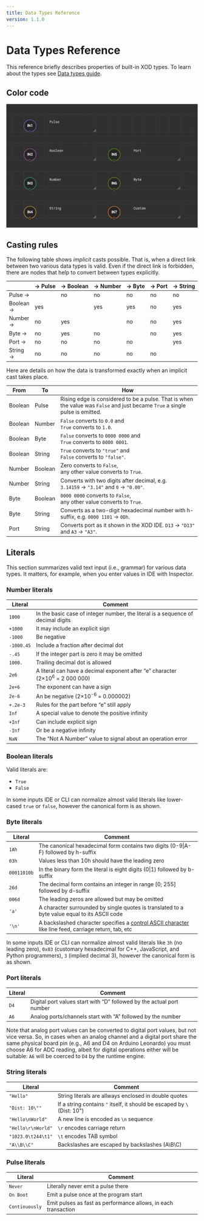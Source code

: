 ```yaml
---
title: Data Types Reference
version: 1.1.0
---
```


# Data Types Reference

This reference briefly describes properties of built-in XOD types. To learn
about the types see [Data types guide](/docs/guide/data-types/).

## Color code

![Color code](./color-code.patch.png)

## Casting rules

The following table shows _implicit_ casts possible. That is, when a direct link
between two various data types is valid. Even if the direct link is forbidden,
there are nodes that help to convert between types explicitly.

<table class="ui definition single line table">
  <thead>
    <tr>
      <th></th>
      <th>→ Pulse</th>
      <th>→ Boolean</th>
      <th>→ Number</th>
      <th>→ Byte</th>
      <th>→ Port</th>
      <th>→ String</th>
    </tr>
  </thead>
  <tbody>
    <tr>
      <td>Pulse →</td>
      <td></td>
      <td class="disabled">no</td>
      <td class="disabled">no</td>
      <td class="disabled">no</td>
      <td class="disabled">no</td>
      <td class="disabled">no</td>
    </tr>
    <tr>
      <td>Boolean →</td>
      <td>yes</td>
      <td></td>
      <td>yes</td>
      <td>yes</td>
      <td class="disabled">no</td>
      <td>yes</td>
    </tr>
    <tr>
      <td>Number →</td>
      <td class="disabled">no</td>
      <td>yes</td>
      <td></td>
      <td class="disabled">no</td>
      <td class="disabled">no</td>
      <td>yes</td>
    </tr>
    <tr>
      <td>Byte →</td>
      <td class="disabled">no</td>
      <td>yes</td>
      <td class="disabled">no</td>
      <td></td>
      <td class="disabled">no</td>
      <td>yes</td>
    </tr>
    <tr>
      <td>Port →</td>
      <td class="disabled">no</td>
      <td class="disabled">no</td>
      <td class="disabled">no</td>
      <td class="disabled">no</td>
      <td></td>
      <td>yes</td>
    </tr>
    <tr>
      <td>String →</td>
      <td class="disabled">no</td>
      <td class="disabled">no</td>
      <td class="disabled">no</td>
      <td class="disabled">no</td>
      <td class="disabled">no</td>
      <td></td>
    </tr>
  </tbody>
</table>

Here are details on how the data is transformed exactly when an implicit cast
takes place.

<table class="ui table">
  <thead>
    <tr>
      <th>From</th>
      <th>To</th>
      <th>How</th>
    </tr>
  </thead>
  <tbody>
    <tr>
      <td>Boolean</td>
      <td>Pulse</td>
      <td>
          Rising edge is considered to be a pulse. That is when the value was
          <code>False</code> and just became <code>True</code> a single pulse
          is emitted.
      </td>
    </tr>
    <tr>
      <td>Boolean</td>
      <td>Number</td>
      <td>
          <code>False</code> converts to <code>0.0</code> and<br/>
          <code>True</code> converts to <code>1.0</code>.
      </td>
    </tr>
    <tr>
      <td>Boolean</td>
      <td>Byte</td>
      <td>
        <code>False</code> converts to <code>0000 0000</code> and<br/>
        <code>True</code> converts to <code>0000 0001</code>.
      </td>
    </tr>
    <tr>
      <td>Boolean</td>
      <td>String</td>
      <td>
        <code>True</code> converts to <code>"true"</code> and<br/>
        <code>False</code> converts to <code>"false"</code>.
      </td>
    </tr>
    <tr>
      <td>Number</td>
      <td>Boolean</td>
      <td>
        Zero converts to <code>False</code>,<br/>
        any other value converts to <code>True</code>.
      </td>
    </tr>
    <tr>
      <td>Number</td>
      <td>String</td>
      <td>
          Converts with two digits after decimal, e.g.
          <code>3.14159</code> → <code>"3.14"</code> and
          <code>0</code> → <code>"0.00"</code>.
      </td>
    </tr>
    <tr>
      <td>Byte</td>
      <td>Boolean</td>
      <td>
        <code>0000 0000</code> converts to <code>False</code>,<br/>
        any other value converts to <code>True</code>.
      </td>
    </tr>
    <tr>
      <td>Byte</td>
      <td>String</td>
      <td>
        Converts as a two-digit hexadecimal number with h-suffix, e.g.
        <code>0000 1101</code> → <code>0Dh</code>.
      </td>
    </tr>
    <tr>
      <td>Port</td>
      <td>String</td>
      <td>
        Converts port as it shown in the XOD IDE.
        <code>D13</code> → <code>"D13"</code> and
        <code>A3</code> → <code>"A3"</code>.
      </td>
    </tr>
  </tbody>
</table>

## Literals

This section summarizes valid text input (i.e., grammar) for various data types.
It matters, for example, when you enter values in IDE with Inspector.

### Number literals

<table class="ui compact table">
  <thead>
    <tr>
      <th>Literal</th>
      <th>Comment</th>
    </tr>
  </thead>
  <tbody>
    <tr>
      <td class="right aligned"><code>1000</code></td>
      <td>In the basic case of integer number, the literal is a sequence of decimal digits</td>
    </tr>
    <tr>
      <td class="right aligned"><code>+1000</code></td>
      <td>It may include an explicit sign</td>
    </tr>
    <tr>
      <td class="right aligned"><code>-1000</code></td>
      <td>Be negative</td>
    </tr>
    <tr>
      <td class="right aligned"><code>-1000.45</code></td>
      <td>Include a fraction after decimal dot</td>
    </tr>
    <tr>
      <td class="right aligned"><code>-.45</code></td>
      <td>If the integer part is zero it may be omitted</td>
    </tr>
    <tr>
      <td class="right aligned"><code>1000.</code></td>
      <td>Trailing decimal dot is allowed</td>
    </tr>
    <tr>
      <td class="right aligned"><code>2e6</code></td>
      <td>A literal can have a decimal exponent after “e” character (2×10<sup>6</sup> = 2 000 000)</td>
    </tr>
    <tr>
      <td class="right aligned"><code>2e+6</code></td>
      <td>The exponent can have a sign</td>
    </tr>
    <tr>
      <td class="right aligned"><code>2e-6</code></td>
      <td>An be negative (2×10<sup>-6</sup> = 0.000002)</td>
    </tr>
    <tr>
      <td class="right aligned"><code>+.2e-3</code></td>
      <td>Rules for the part before “e” still apply</td>
    </tr>
    <tr>
      <td class="right aligned"><code>Inf</code></td>
      <td>A special value to denote the positive infinity</td>
    </tr>
    <tr>
      <td class="right aligned"><code>+Inf</code></td>
      <td>Can include explicit sign</td>
    </tr>
    <tr>
      <td class="right aligned"><code>-Inf</code></td>
      <td>Or be a negative infinity</td>
    </tr>
    <tr>
      <td class="right aligned"><code>NaN</code></td>
      <td>The “Not A Number” value to signal about an operation error</td>
    </tr>
  </tbody>
</table>

### Boolean literals

Valid literals are:

- `True`
- `False`

In some inputs IDE or CLI can normalize almost valid literals like lower-cased
`true` or `false`, however the canonical form is as shown.

### Byte literals

<table class="ui compact table">
  <thead>
    <tr>
      <th>Literal</th>
      <th>Comment</th>
    </tr>
  </thead>
  <tbody>
    <tr>
      <td class="right aligned"><code>1Ah</code></td>
      <td>The canonical hexadecimal form contains two digits (0-9|A-F) followed by h-suffix</td>
    </tr>
    <tr>
      <td class="right aligned"><code>03h</code></td>
      <td>Values less than 10h should have the leading zero</td>
    </tr>
    <tr>
      <td class="right aligned"><code>00011010b</code></td>
      <td>In the binary form the literal is eight digits (0|1) followed by b-suffix</td>
    </tr>
    <tr>
      <td class="right aligned"><code>26d</code></td>
      <td>The decimal form contains an integer in range [0; 255] followed by d-suffix</td>
    </tr>
    <tr>
      <td class="right aligned"><code>006d</code></td>
      <td>The leading zeros are allowed but may be omitted</td>
    </tr>
    <tr>
      <td class="right aligned"><code>'a'</code></td>
      <td>A character surrounded by single quotes is translated to a byte value equal to its ASCII code</td>
    </tr>
    <tr>
      <td class="right aligned"><code>'\n'</code></td>
      <td>A backslashed character specifies a <a href="https://en.wikipedia.org/wiki/Control_character">control ASCII character</a> like line feed, carriage return, tab, etc</td>
    </tr>
  </tbody>
</table>

In some inputs IDE or CLI can normalize almost valid literals like `3h` (no
leading zero), `0x03` (customary hexadecimal for C\++, JavaScript, and Python
programmers), `3` (implied decimal 3), however the canonical form is as shown.

### Port literals

<table class="ui compact table">
  <thead>
    <tr>
      <th>Literal</th>
      <th>Comment</th>
    </tr>
  </thead>
  <tbody>
    <tr>
      <td class="right aligned"><code>D4</code></td>
      <td>Digital port values start with “D” followed by the actual port number</td>
    </tr>
    <tr>
      <td class="right aligned"><code>A6</code></td>
      <td>Analog ports/channels start with “A” followed by the number</td>
    </tr>
  </tbody>
</table>

Note that analog port values can be converted to digital port values, but not
vice versa. So, in cases when an analog channel and a digital port share the
same physical board pin (e.g., A6 and D4 on Arduino Leonardo) you must choose A6
for ADC reading, albeit for digital operations either will be suitable: `A6`
will be coerced to `D4` by the runtime engine.

### String literals

<table class="ui compact table">
  <thead>
    <tr>
      <th>Literal</th>
      <th>Comment</th>
    </tr>
  </thead>
  <tbody>
    <tr>
      <td><code>"Hello"</code></td>
      <td>String literals are allways enclosed in double quotes</td>
    </tr>
    <tr>
      <td class="single line"><code>"Dist: 10\""</code></td>
      <td>If a string contains <code>"</code> itself, it should be escaped by <code>\</code> (Dist: 10")</td>
    </tr>
    <tr>
      <td class="single line"><code>"Hello\nWorld"</code></td>
      <td>A new line is encoded as <code>\n</code> sequence</td>
    </tr>
    <tr>
      <td class="single line"><code>"Hello\r\nWorld"</code></td>
      <td><code>\r</code> encodes carriage return</td>
    </tr>
    <tr>
      <td class="single line"><code>"1023.0\t244\t1"</code></td>
      <td><code>\t</code> encodes TAB symbol</td>
    </tr>
    <tr>
      <td class="single line"><code>"A\\B\\C"</code></td>
      <td>Backslashes are escaped by backslashes (A\B\C)</td>
    </tr>
  </tbody>
</table>

### Pulse literals

<table class="ui compact table">
  <thead>
    <tr>
      <th>Literal</th>
      <th>Comment</th>
    </tr>
  </thead>
  <tbody>
    <tr>
      <td><code>Never</code></td>
      <td>Literally never emit a pulse there</td>
    </tr>
    <tr>
      <td><code>On Boot</code></td>
      <td>Emit a pulse once at the program start</td>
    </tr>
    <tr>
      <td><code>Continuously</code></td>
      <td>Emit pulses as fast as performance allows, in each transaction</td>
    </tr>
  </tbody>
</table>
